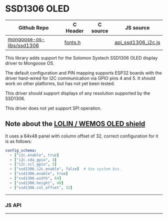 # SSD1306 OLED
| Github Repo | C Header | C source  | JS source |
| ----------- | -------- | --------  | ----------------- |
| [mongoose-os-libs/ssd1306](https://github.com/mongoose-os-libs/ssd1306) | [fonts.h](https://github.com/mongoose-os-libs/ssd1306/blob/master/include/fonts.h) | &nbsp;  | [api_ssd1306_i2c.js](https://github.com/mongoose-os-libs/ssd1306/blob/master/mjs_fs/api_ssd1306_i2c.js)         |



This library adds support for the Solomon Systech SSD1306 OLED display driver to Mongoose OS.

The default configuration and PIN mapping supports ESP32 boards with the driver hard-wired for I2C communication via GPIO pins 4 and 5. It should work on other platforms, but has not yet been tested.

This driver should support displays of any resolution supported by the SSD1306.

This driver does not yet support SPI operation.

## Note about the [LOLIN / WEMOS OLED shield](https://wiki.wemos.cc/products:d1_mini_shields:oled_shield)

It uses a 64x48 panel with column offset of 32, correct configuration for it is as follows:

```yaml
config_schema:
  - ["i2c.enable", true]
  - ["i2c.sda_gpio", 4]
  - ["i2c.scl_gpio", 5]
  - ["ssd1306.i2c.enable", false]  # Use system bus.
  - ["ssd1306.enable", true]
  - ["ssd1306.width", 64]
  - ["ssd1306.height", 48]
  - ["ssd1306.col_offset", 32]
```


 ----- 

### JS API

 --- 
